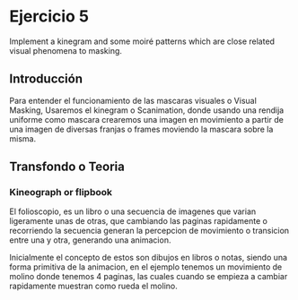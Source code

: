 # Ejercicio 5

Implement a kinegram and some moiré patterns which are close related visual phenomena to masking.


## Introducción

Para entender el funcionamiento de las mascaras visuales o Visual Masking, Usaremos el kinegram o Scanimation, donde usando una rendija uniforme como mascara crearemos una imagen en movimiento a partir de una imagen de diversas franjas o frames moviendo la mascara sobre la misma.

## Transfondo o Teoria

### Kineograph or flipbook

El folioscopio, es un libro o una secuencia de imagenes que varian ligeramente unas de otras, que cambiando las paginas rapidamente o recorriendo la secuencia generan la percepcion de movimiento o transicion entre una y otra, generando una animacion.

Inicialmente el concepto de estos son dibujos en libros o notas, siendo una forma primitiva de la animacion, en el ejemplo tenemos un movimiento de molino donde tenemos 4 paginas, las cuales cuando se empieza a cambiar rapidamente muestran como rueda el molino.

